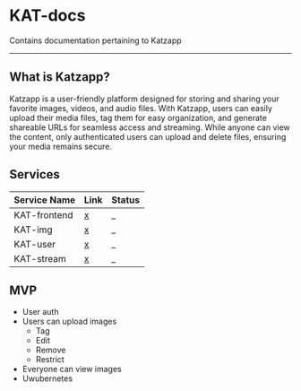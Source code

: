 # KAT-docs

Contains documentation pertaining to Katzapp

-------

## What is Katzapp?

Katzapp is a user-friendly platform designed for storing and sharing your favorite images, videos, and audio files.
With Katzapp, users can easily upload their media files, tag them for easy organization, and generate shareable URLs for seamless access and streaming.
While anyone can view the content, only authenticated users can upload and delete files, ensuring your media remains secure.


## Services

| Service Name | Link                                             | Status |
| ------------ | ------------------------------------------------ | ------ |
| KAT-frontend | [x](https://github.com/Haugalandet/KAT-frontend) | _      |
| KAT-img      | [x](https://github.com/Haugalandet/KAT-img)      | _      |
| KAT-user     | [x](https://github.com/Haugalandet/KAT-user)     | _      |
| KAT-stream   | [x](https://github.com/Haugalandet/KAT-stream)   | _      |


## MVP

- User auth
- Users can upload images
  - Tag
  - Edit
  - Remove
  - Restrict 
- Everyone can view images
- Uwubernetes


